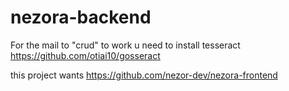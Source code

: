 # nezora-backend

For the mail to "crud" to work u need to install tesseract
https://github.com/otiai10/gosseract

this project wants
https://github.com/nezor-dev/nezora-frontend